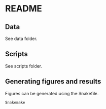 # README

## Data
See data folder.

## Scripts
See scripts folder.

## Generating figures and results
Figures can be generated using the Snakefile.

```
Snakemake
```
